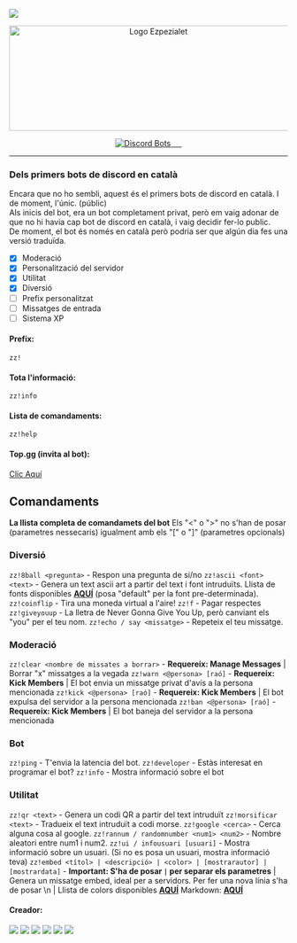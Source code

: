 ![](https://media.discordapp.net/attachments/553885670406488066/720939229177315358/image0.png)

<p align="center">
	<img src="https://cdn.discordapp.com/attachments/716194103813210180/720985117627252786/ezpezialet-sense-fondo-llnegres_1.png" 	alt="Logo Ezpezialet"  width="524" height="190">
</p>


<p align="center">
  <a href="https://top.gg/bot/553883586210562060">
    <img src="https://top.gg/api/widget/status/553883586210562060.svg?noavatar=true" alt="Discord Bots">
    <img src="https://top.gg/api/widget/lib/553883586210562060.svg?noavatar=true" alt="">
    <img src="https://top.gg/api/widget/servers/553883586210562060.svg?noavatar=true" alt="">
    <img src="https://top.gg/api/widget/owner/553883586210562060.svg?noavatar=true" alt="">
    <img src="https://top.gg/api/widget/upvotes/553883586210562060.svg?noavatar=true" alt="">
  </a>
    <img src="https://img.shields.io/pypi/v/discord.py?label=discord.py" alt="">
</p>


--------

### Dels primers bots de discord en català
Encara que no ho sembli, aquest &eacute;s el primers bots de discord en catal&agrave;. I de moment, l'&uacute;nic. (públic)<br>Als inicis del bot, era un bot completament privat, per&ograve; em vaig adonar de que no hi havia cap bot de discord en catal&agrave;, i vaig decidir fer-lo public.<br />De moment, el bot &eacute;s només en catal&agrave; per&ograve; podria ser que alg&uacute;n dia fes una versi&oacute; tradu&iuml;da.

- [x] Moderació
- [x] Personalització del servidor
- [x] Utilitat
- [x] Diversió
- [ ] Prefix personalitzat
- [ ] Missatges de entrada
- [ ] Sistema XP

#### Prefix:
`zz!`

#### Tota l'informació:
`zz!info`

#### Lista de comandaments:
`zz!help`

#### Top.gg (invita al bot):
[Clic Aquí](https://top.gg/bot/553883586210562060 "Fes clic aqui per anar a la pàgina de top.gg")

## Comandaments
**La llista completa de comandamets del bot**
Els "<" o ">" no s'han de posar (parametres nessecaris) igualment amb els "[" o "]" (parametres opcionals)

### Diversió
`zz!8ball <pregunta>` - Respon una pregunta de si/no
`zz!ascii <font> <text>` - Genera un text ascii art a partir del text i font intruduïts. Llista de fonts disponibles [**AQUÍ**](http://www.figlet.org/examples.html) (posa "default" per la font pre-determinada).
`zz!coinflip` - Tira una moneda virtual a l'aire!
`zz!f` - Pagar respectes
`zz!giveyouup` - La lletra de Never Gonna Give You Up, però canviant els "you" per el teu nom.
`zz!echo / say <missatge>` -  Repeteix el teu missatge.

### Moderació
`zz!clear <nombre de missates a borrar>` - **Requereix: Manage Messages** | Borrar "x" missatges a la vegada
`zz!warn <@persona> [raó]` - **Requereix: Kick Members** | El bot envia un missatge privat d'avís a la persona mencionada
`zz!kick <@persona> [raó]` - **Requereix: Kick Members** | El bot expulsa del servidor a la persona mencionada
`zz!ban <@persona> [raó]` - **Requereix: Kick Members** | El bot baneja del servidor a la persona mencionada

### Bot
`zz!ping` - T'envia la latencia del bot.
`zz!developer` - Estàs interesat en programar el bot?
`zz!info` - Mostra informació sobre el bot

### Utilitat
`zz!qr <text>` - Genera un codi QR a partir del text intruduït
`zz!morsificar <text>` - Tradueix el text intruduït a codi morse.
`zz!google <cerca>` - Cerca alguna cosa al google.
`zz!rannum / randomnumber <num1> <num2>` - Nombre aleatori entre num1 i num2.
`zz!ui / infousuari [usuari]` - Mostra informació sobre un usuari. (Si no es posa un usuari, mostra informació teva)
`zz!embed <títol> | <descripció> | <color> | [mostrarautor] | [mostrardata]` - **Important: S'ha de posar `|` per separar els parametres** | Genera un missatge embed, ideal per a servidors. Per fer una nova línia s'ha de posar \n | Llista de colors disponibles [**AQUÍ**](https://gist.github.com/Soheab/d9cf3f40e34037cfa544f464fc7d919e#file-discord-colour-md) Markdown: [**AQUÍ**](https://docs.discord.club/embedg/reference/markdown)


#### Creador:
[![](https://img.shields.io/badge/MrOrange9__JCT-Twitch-blueviolet?logo=twitch&logoColor=ffffff)](https://www.twitch.tv/mrorange9jct) [![](https://img.shields.io/badge/MrOrange9%20JCT-YouTube-ff0000?logo=youtube)](https://www.youtube.com/channel/UCPeW7VCCyDmXl2Gv-CCZJXw) ![](https://img.shields.io/badge/MrOrange9__JCT%239999-Discord-%237289DA?logo=discord&logoColor=ffffff) [![](https://img.shields.io/badge/mrorange9__jct-Instagram-E1306C?logo=instagram&logoColor=ffffff)](https://www.instagram.com/mrorange9_jct/) [![](https://img.shields.io/badge/MrOrange9--JCT-GitHub-lightgrey?logo=github)](https://github.com/MrOrange9-JCT) [![](https://img.shields.io/badge/MrOrange9%20JCT-Steam-32668f?logo=steam)](https://steamcommunity.com/id/mrorange9jct/)
